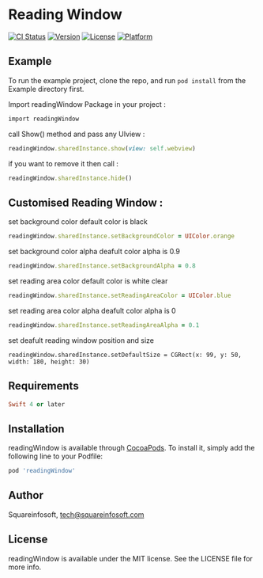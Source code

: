# Reading Window

[![CI Status](http://img.shields.io/travis/amit44405/readingWindow.svg?style=flat)](https://travis-ci.org/amit44405/readingWindow)
[![Version](https://img.shields.io/cocoapods/v/readingWindow.svg?style=flat)](http://cocoapods.org/pods/readingWindow)
[![License](https://img.shields.io/cocoapods/l/readingWindow.svg?style=flat)](http://cocoapods.org/pods/readingWindow)
[![Platform](https://img.shields.io/cocoapods/p/readingWindow.svg?style=flat)](http://cocoapods.org/pods/readingWindow)

## Example

To run the example project, clone the repo, and run `pod install` from the Example directory first.

Import readingWindow Package in your project :

```ruby
import readingWindow
```

call Show() method and pass any UIview :

```ruby
readingWindow.sharedInstance.show(view: self.webview)
```

if you want to remove it then call :

```ruby
readingWindow.sharedInstance.hide()
```

## Customised Reading Window :

set background color default color is black

```ruby
readingWindow.sharedInstance.setBackgroundColor = UIColor.orange
```

set background color alpha deafult color alpha is 0.9

```ruby
readingWindow.sharedInstance.setBackgroundAlpha = 0.8
```

set  reading area color default color is white clear

```ruby
readingWindow.sharedInstance.setReadingAreaColor = UIColor.blue
```

set reading area color alpha deafult color alpha is 0

```ruby
readingWindow.sharedInstance.setReadingAreaAlpha = 0.1
```

set deafult reading window position and size

```
readingWindow.sharedInstance.setDefaultSize = CGRect(x: 99, y: 50, width: 180, height: 30)
```

## Requirements

```ruby
Swift 4 or later
```

## Installation

readingWindow is available through [CocoaPods](http://cocoapods.org). To install
it, simply add the following line to your Podfile:

```ruby
pod 'readingWindow'
```

## Author

Squareinfosoft, tech@squareinfosoft.com

## License

readingWindow is available under the MIT license. See the LICENSE file for more info.

